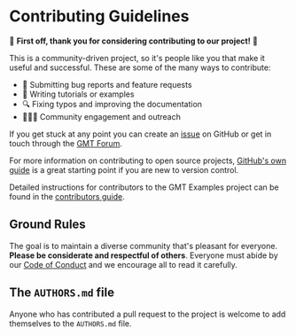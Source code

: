 # Contributing Guidelines

:tada: **First off, thank you for considering contributing to our project!** :tada:

This is a community-driven project, so it's people like you that make it useful and
successful.
These are some of the many ways to contribute:

* :bug: Submitting bug reports and feature requests
* :memo: Writing tutorials or examples
* :mag: Fixing typos and improving the documentation
* :people_holding_hands: Community engagement and outreach

If you get stuck at any point you can create an
[issue](https://github.com/GenericMappingTools/gmt-examples/issues) on GitHub or
get in touch through the [GMT Forum](https://forum.generic-mapping-tools.org/).

For more information on contributing to open source projects,
[GitHub's own guide](https://opensource.guide/how-to-contribute)
is a great starting point if you are new to version control.

Detailed instructions for contributors to the GMT Examples project can be found
in the [contributors guide](https://www.generic-mapping-tools.org/gmt-examples/contributing.html).

## Ground Rules

The goal is to maintain a diverse community that's pleasant for everyone.
**Please be considerate and respectful of others**.
Everyone must abide by our [Code of Conduct](https://github.com/GenericMappingTools/.github/blob/main/CODE_OF_CONDUCT.md)
and we encourage all to read it carefully.

## The `AUTHORS.md` file

Anyone who has contributed a pull request to the project is welcome to add
themselves to the `AUTHORS.md` file.
